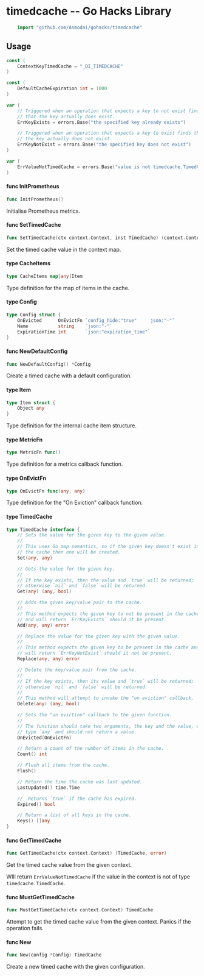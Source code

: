 <!-- -*- Mode: gfm; auto-fill: t; fill-column: 78; -*- -->

# timedcache -- Go Hacks Library

```go
    import "github.com/Asmodai/gohacks/timedcache"
```

## Usage

```go
const (
	ContextKeyTimedCache = "_DI_TIMEDCACHE"
)
```

```go
const (
	DefaultCacheExpiration int = 1000
)
```

```go
var (
	// Triggered when an operation that expects a key to not exist find
	// that the key actually does exist.
	ErrKeyExists = errors.Base("the specified key already exists")

	// Triggered when an operation that expects a key to exist finds that
	// the key actually does not exist.
	ErrKeyNotExist = errors.Base("the specified key does not exist")
)
```

```go
var (
	ErrValueNotTimedCache = errors.Base("value is not timedcache.TimedCache")
)
```

#### func  InitPrometheus

```go
func InitPrometheus()
```
Initialise Prometheus metrics.

#### func  SetTimedCache

```go
func SetTimedCache(ctx context.Context, inst TimedCache) (context.Context, error)
```
Set the timed cache value in the context map.

#### type CacheItems

```go
type CacheItems map[any]Item
```

Type definition for the map of items in the cache.

#### type Config

```go
type Config struct {
	OnEvicted      OnEvictFn `config_hide:"true"     json:"-"`
	Name           string    `json:"-"`
	ExpirationTime int       `json:"expiration_time"`
}
```


#### func  NewDefaultConfig

```go
func NewDefaultConfig() *Config
```
Create a timed cache with a default configuration.

#### type Item

```go
type Item struct {
	Object any
}
```

Type definition for the internal cache item structure.

#### type MetricFn

```go
type MetricFn func()
```

Type definition for a metrics callback function.

#### type OnEvictFn

```go
type OnEvictFn func(any, any)
```

Type definition for the "On Eviction" callback function.

#### type TimedCache

```go
type TimedCache interface {
	// Sets the value for the given key to the given value.
	//
	// This uses Go map semantics, so if the given key doesn't exist in
	// the cache then one will be created.
	Set(any, any)

	// Gets the value for the given key.
	//
	// If the key exists, then the value and `true` will be returned;
	// otherwise `nil` and `false` will be returned.
	Get(any) (any, bool)

	// Adds the given key/value pair to the cache.
	//
	// This method expects the given key to not be present in the cache
	// and will return `ErrKeyExists` should it be present.
	Add(any, any) error

	// Replace the value for the given key with the given value.
	//
	// This method expects the given key to be present in the cache and
	// will return `ErrKeyNotExist` should it not be present.
	Replace(any, any) error

	// Delete the key/value pair from the cache.
	//
	// If the key exists, then its value and `true` will be returned;
	// otherwise `nil` and `false` will be returned.
	//
	// This method will attempt to invoke the "on eviction" callback.
	Delete(any) (any, bool)

	// Sets the "on eviction" callback to the given function.
	//
	// The function should take two arguments, the key and the value, of
	// type `any` and should not return a value.
	OnEvicted(OnEvictFn)

	// Return a count of the number of items in the cache.
	Count() int

	// Flush all items from the cache.
	Flush()

	// Return the time the cache was last updated.
	LastUpdated() time.Time

	//  Returns `true` if the cache has expired.
	Expired() bool

	// Return a list of all keys in the cache.
	Keys() []any
}
```


#### func  GetTimedCache

```go
func GetTimedCache(ctx context.Context) (TimedCache, error)
```
Get the timed cache value from the given context.

WIll return `ErrValueNotTimedCache` if the value in the context is not of type
`timedcache.TimedCache`.

#### func  MustGetTimedCache

```go
func MustGetTimedCache(ctx context.Context) TimedCache
```
Attempt to get the timed cache value from the given context. Panics if the
operation fails.

#### func  New

```go
func New(config *Config) TimedCache
```
Create a new timed cache with the given configuration.
